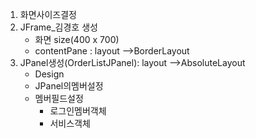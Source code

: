
1. 화면사이즈결정
2. JFrame_김경호 생성 
   - 화면 size(400 x 700)
   - contentPane 				: layout -->BorderLayout
3. JPanel생성(OrderListJPanel): layout -->AbsoluteLayout
   	- Design
    - JPanel의멤버설정
	- 멤버필드설정
   		- 로그인멤버객체
   		- 서비스객체    
   
